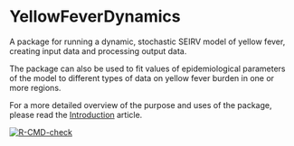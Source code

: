 # YellowFeverDynamics
 A package for running a dynamic, stochastic SEIRV model of yellow fever, creating input data and processing output data.

The package can also be used to fit values of epidemiological parameters of the model to different types of data on yellow fever burden in one or more regions.

For a more detailed overview of the purpose and uses of the package, please read the [Introduction](https://mrc-ide.github.io/YellowFeverDynamics/articles/A1Introduction.html) article.

<!-- badges: start -->
  [![R-CMD-check](https://github.com/mrc-ide/YellowFeverDynamics/workflows/R-CMD-check/badge.svg)](https://github.com/mrc-ide/YellowFeverDynamics/actions)
  <!-- badges: end -->
